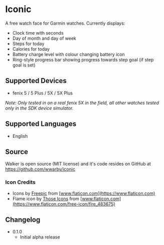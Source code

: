 # Iconic

A free watch face for Garmin watches. Currently displays:

- Clock time with seconds
- Day of month and day of week
- Steps for today
- Calories for today
- Battery charge level with colour changing battery icon
- Ring-style progress bar showing progress towards step goal (if step goal is set)

## Supported Devices
- fenix 5 / 5 Plus / 5X / 5X Plus

*Note: Only tested in on a real fenix 5X in the field, all other watches tested only in the SDK device simulator.*

## Supported Languages
- English

## Source
Walker is open source (MIT license) and it's code resides on GitHub at https://github.com/wwarby/iconic

### Icon Credits
- Icons by [Freepic](https://www.flaticon.com/authors/freepik) from [www.flaticon.com](https://www.flaticon.com)
- Flame icon by [Those Icons](https://www.flaticon.com/authors/those-icons) from [www.flaticon.com](https://www.flaticon.com/free-icon/fire_483675)

## Changelog
- 0.1.0
  - Initial alpha release
